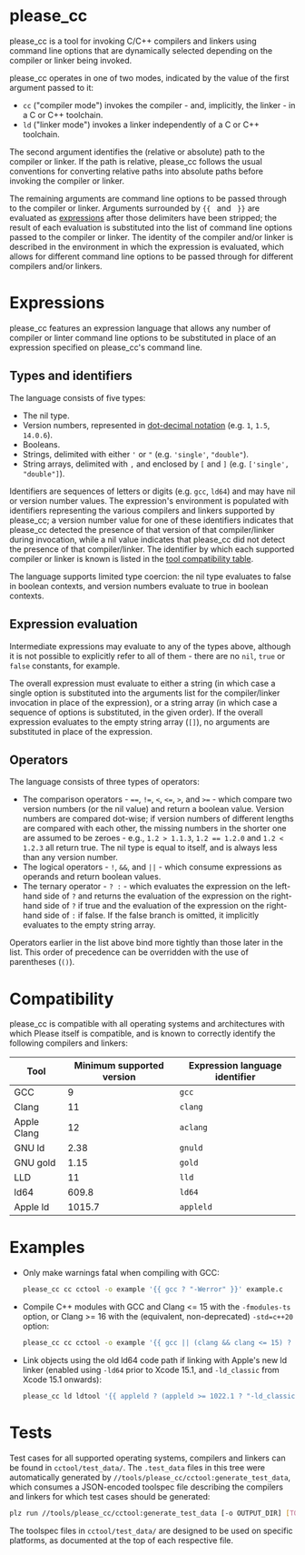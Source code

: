 # please\_cc

please\_cc is a tool for invoking C/C++ compilers and linkers using command line options that are dynamically selected
depending on the compiler or linker being invoked.

please\_cc operates in one of two modes, indicated by the value of the first argument passed to it:

- `cc` ("compiler mode") invokes the compiler - and, implicitly, the linker - in a C or C++ toolchain.
- `ld` ("linker mode") invokes a linker independently of a C or C++ toolchain.

The second argument identifies the (relative or absolute) path to the compiler or linker. If the path is relative,
please\_cc follows the usual conventions for converting relative paths into absolute paths before invoking the compiler
or linker.

The remaining arguments are command line options to be passed through to the compiler or linker. Arguments surrounded
by `{{ ` and ` }}` are evaluated as [expressions](#Expressions) after those delimiters have been stripped; the result of
each evaluation is substituted into the list of command line options passed to the compiler or linker. The identity of
the compiler and/or linker is described in the environment in which the expression is evaluated, which allows for
different command line options to be passed through for different compilers and/or linkers.

# Expressions

please\_cc features an expression language that allows any number of compiler or linter command line options to be
substituted in place of an expression specified on please\_cc's command line.

## Types and identifiers

The language consists of five types:

- The nil type.
- Version numbers, represented in [dot-decimal notation](https://en.wikipedia.org/wiki/Dot-decimal_notation#Version_numbers)
  (e.g. `1`, `1.5`, `14.0.6`).
- Booleans.
- Strings, delimited with either `'` or `"` (e.g. `'single'`, `"double"`).
- String arrays, delimited with `,` and enclosed by `[` and `]` (e.g. `['single', "double"]`).

Identifiers are sequences of letters or digits (e.g. `gcc`, `ld64`) and may have nil or version number values. The
expression's environment is populated with identifiers representing the various compilers and linkers supported by
please\_cc; a version number value for one of these identifiers indicates that please\_cc detected the presence of that
version of that compiler/linker during invocation, while a nil value indicates that please\_cc did not detect the
presence of that compiler/linker. The identifier by which each supported compiler or linker is known is listed in the
[tool compatibility table](#Compatibility).

The language supports limited type coercion: the nil type evaluates to false in boolean contexts, and version numbers
evaluate to true in boolean contexts.

## Expression evaluation

Intermediate expressions may evaluate to any of the types above, although it is not possible to explicitly refer to
all of them - there are no `nil`, `true` or `false` constants, for example.

The overall expression must evaluate to either a string (in which case a single option is substituted into the
arguments list for the compiler/linker invocation in place of the expression), or a string array (in which case a
sequence of options is substituted, in the given order). If the overall expression evaluates to the empty string
array (`[]`), no arguments are substituted in place of the expression.

## Operators

The language consists of three types of operators:

- The comparison operators - `==`, `!=`, `<`, `<=`, `>`, and `>=` - which compare two version numbers (or the nil value)
  and return a boolean value. Version numbers are compared dot-wise; if version numbers of different lengths are
  compared with each other, the missing numbers in the shorter one are assumed to be zeroes - e.g., `1.2 > 1.1.3`,
  `1.2 == 1.2.0` and `1.2 < 1.2.3` all return true. The nil type is equal to itself, and is always less than any version
  number.
- The logical operators - `!`, `&&`, and `||` - which consume expressions as operands and return boolean values.
- The ternary operator - `? :` - which evaluates the expression on the left-hand side of `?` and returns the
  evaluation of the expression on the right-hand side of `?` if true and the evaluation of the expression on the
  right-hand side of `:` if false. If the false branch is omitted, it implicitly evaluates to the empty string array.

Operators earlier in the list above bind more tightly than those later in the list. This order of precedence can be
overridden with the use of parentheses (`()`).

# Compatibility

please\_cc is compatible with all operating systems and architectures with which Please itself is compatible, and is
known to correctly identify the following compilers and linkers:

| Tool        | Minimum supported version | Expression language identifier |
| ----------- | ------------------------- | ------------------------------ |
| GCC         | 9                         | `gcc`                          |
| Clang       | 11                        | `clang`                        |
| Apple Clang | 12                        | `aclang`                       |
| GNU ld      | 2.38                      | `gnuld`                        |
| GNU gold    | 1.15                      | `gold`                         |
| LLD         | 11                        | `lld`                          |
| ld64        | 609.8                     | `ld64`                         |
| Apple ld    | 1015.7                    | `appleld`                      |

# Examples

- Only make warnings fatal when compiling with GCC:

  ```sh
  please_cc cc cctool -o example '{{ gcc ? "-Werror" }}' example.c
  ```
- Compile C++ modules with GCC and Clang <= 15 with the `-fmodules-ts` option, or Clang >= 16 with the (equivalent,
  non-deprecated) `-std=c++20` option:

  ```sh
  please_cc cc cctool -o example '{{ gcc || (clang && clang <= 15) ? "-fmodules-ts" : "-std=c++20" }}' example.cc
  ```
- Link objects using the old ld64 code path if linking with Apple's new ld linker (enabled using `-ld64` prior to
  Xcode 15.1, and `-ld_classic` from Xcode 15.1 onwards):

  ```sh
  please_cc ld ldtool '{{ appleld ? (appleld >= 1022.1 ? "-ld_classic" : "-ld64") }}' obj1.o obj2.o -o example
  ```

# Tests

Test cases for all supported operating systems, compilers and linkers can be found in `cctool/test_data/`. The
`.test_data` files in this tree were automatically generated by `//tools/please_cc/cctool:generate_test_data`, which
consumes a JSON-encoded toolspec file describing the compilers and linkers for which test cases should be generated:

```sh
plz run //tools/please_cc/cctool:generate_test_data [-o OUTPUT_DIR] [TOOLSPEC_PATH]
```

The toolspec files in `cctool/test_data/` are designed to be used on specific platforms, as documented at the top of
each respective file.
